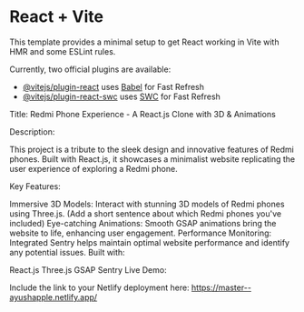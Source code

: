 # React + Vite

This template provides a minimal setup to get React working in Vite with HMR and some ESLint rules.

Currently, two official plugins are available:

- [@vitejs/plugin-react](https://github.com/vitejs/vite-plugin-react/blob/main/packages/plugin-react/README.md) uses [Babel](https://babeljs.io/) for Fast Refresh
- [@vitejs/plugin-react-swc](https://github.com/vitejs/vite-plugin-react-swc) uses [SWC](https://swc.rs/) for Fast Refresh


Title: Redmi Phone Experience - A React.js Clone with 3D & Animations

Description:

This project is a tribute to the sleek design and innovative features of Redmi phones. Built with React.js, it showcases a minimalist website replicating the user experience of exploring a Redmi phone.

Key Features:

Immersive 3D Models: Interact with stunning 3D models of Redmi phones using Three.js. (Add a short sentence about which Redmi phones you've included)
Eye-catching Animations: Smooth GSAP animations bring the website to life, enhancing user engagement.
Performance Monitoring: Integrated Sentry helps maintain optimal website performance and identify any potential issues.
Built with:

React.js
Three.js
GSAP
Sentry
Live Demo:

Include the link to your Netlify deployment here: https://master--ayushapple.netlify.app/
